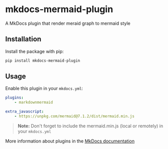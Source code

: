 # mkdocs-mermaid-plugin

A MkDocs plugin that render meraid graph to mermaid style


## Installation


Install the package with pip:

```bash
pip install mkdocs-mermaid-plugin
```

## Usage

Enable this plugin in your `mkdocs.yml`:

```yaml
plugins:
    - markdownmermaid

extra_javascript:
    - https://unpkg.com/mermaid@7.1.2/dist/mermaid.min.js
```

> **Note:** Don't forget to include the mermaid.min.js (local or remotely) in your `mkdocs.yml`

More information about plugins in the [MkDocs documentation][mkdocs-plugins]



[mkdocs-plugins]: http://www.mkdocs.org/user-guide/plugins/